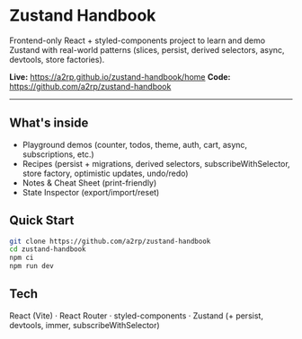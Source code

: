# Zustand Handbook

Frontend-only React + styled-components project to learn and demo Zustand with real-world patterns (slices, persist, derived selectors, async, devtools, store factories).

**Live:** https://a2rp.github.io/zustand-handbook/home
**Code:** https://github.com/a2rp/zustand-handbook

---

## What's inside

-   Playground demos (counter, todos, theme, auth, cart, async, subscriptions, etc.)
-   Recipes (persist + migrations, derived selectors, subscribeWithSelector, store factory, optimistic updates, undo/redo)
-   Notes & Cheat Sheet (print-friendly)
-   State Inspector (export/import/reset)

## Quick Start

```bash
git clone https://github.com/a2rp/zustand-handbook
cd zustand-handbook
npm ci
npm run dev
```

## Tech

React (Vite) · React Router · styled-components · Zustand (+ persist, devtools, immer, subscribeWithSelector)
